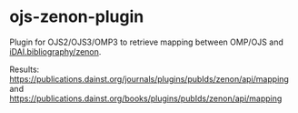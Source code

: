 # ojs-zenon-plugin
Plugin for OJS2/OJS3/OMP3 to retrieve mapping between OMP/OJS and [iDAI.bibliography/zenon](https://zenon.dainst.org).

Results: 
https://publications.dainst.org/journals/plugins/pubIds/zenon/api/mapping and https://publications.dainst.org/books/plugins/pubIds/zenon/api/mapping

